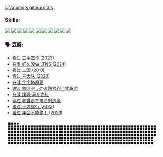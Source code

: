
[![Anurag's github stats](https://github-readme-stats.vercel.app/api?username=w940853815)](https://github.com/anuraghazra/github-readme-stats)

### Skills:

<code><img height="32" src="https://cdn.jsdelivr.net/npm/simple-icons@v5/icons/python.svg"></code>
<code><img height="32" src="https://cdn.jsdelivr.net/npm/simple-icons@v5/icons/javascript.svg"></code>
<code><img height="32" src="https://cdn.jsdelivr.net/npm/simple-icons@v5/icons/django.svg"></code>
<code><img height="32" src="https://cdn.jsdelivr.net/npm/simple-icons@v5/icons/flask.svg"></code>
<code><img height="32" src="https://cdn.jsdelivr.net/npm/simple-icons@v5/icons/vuetify.svg"></code>
<code><img height="32" src="https://cdn.jsdelivr.net/npm/simple-icons@v5/icons/git.svg"></code>
<code><img height="32" src="https://cdn.jsdelivr.net/npm/simple-icons@v5/icons/docker.svg"></code>
<code><img height="32" src="https://cdn.jsdelivr.net/npm/simple-icons@v5/icons/postgresql.svg"></code>
<code><img height="32" src="https://cdn.jsdelivr.net/npm/simple-icons@v5/icons/elasticsearch.svg"></code>
<code><img height="32" src="https://cdn.jsdelivr.net/npm/simple-icons@v5/icons/macos.svg"></code>
<code><img height="32" src="https://cdn.jsdelivr.net/npm/simple-icons@v5/icons/linux.svg"></code>

### 🗣 豆瓣:

<!-- DOUBAN-ACTIVITIES:START -->
- [看过 二手杰作‎ (2023)](https://www.douban.com/people/136069238/status/4522502716/?_i=08121496)
- [在看 好久没做 LTNS‎ (2024)](https://www.douban.com/people/136069238/status/4521969883/?_i=08121496)
- [看过 三国‎ (2010)](https://www.douban.com/people/136069238/status/4521634661/?_i=08121496)
- [看过 三大队‎ (2023)](https://www.douban.com/people/136069238/status/4510323325/?_i=08121496)
- [在读 金字塔原理](https://www.douban.com/people/136069238/status/4507497587/?_i=08121496)
- [读过 新时空：硅碳融合的产业革命](https://www.douban.com/people/136069238/status/4506659177/?_i=08121496)
- [在读 埃隆·马斯克传](https://www.douban.com/people/136069238/status/4500417190/?_i=08121496)
- [读过 我曾走在崩溃的边缘](https://www.douban.com/people/136069238/status/4500416754/?_i=08121496)
- [看过 不虚此行‎ (2023)](https://www.douban.com/people/136069238/status/4499973052/?_i=08121496)
- [看过 年会不能停！‎ (2023)](https://www.douban.com/people/136069238/status/4498582002/?_i=08121496)
<!-- DOUBAN-ACTIVITIES:END -->


![Snake animation](https://raw.githubusercontent.com/w940853815/w940853815/output/github-contribution-grid-snake.svg)

<!--
**w940853815/w940853815** is a ✨ _special_ ✨ repository because its `README.md` (this file) appears on your GitHub profile.

Here are some ideas to get you started:

- 🔭 I’m currently working on ...
- 🌱 I’m currently learning ...
- 👯 I’m looking to collaborate on ...
- 🤔 I’m looking for help with ...
- 💬 Ask me about ...
- 📫 How to reach me: ...
- 😄 Pronouns: ...
- ⚡ Fun fact: ...
-->
